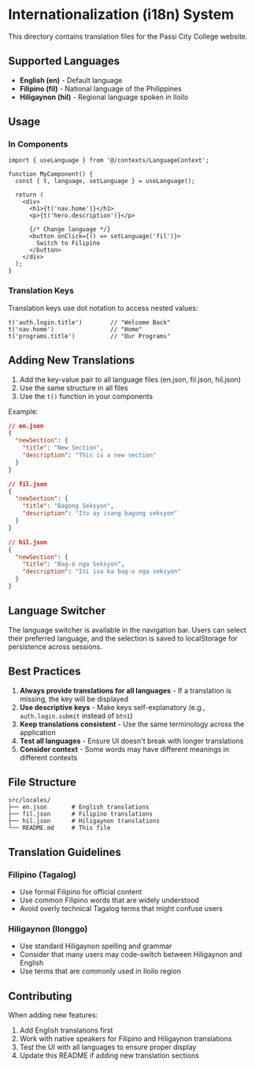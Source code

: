 # Internationalization (i18n) System

This directory contains translation files for the Passi City College website.

## Supported Languages

- **English (en)** - Default language
- **Filipino (fil)** - National language of the Philippines
- **Hiligaynon (hil)** - Regional language spoken in Iloilo

## Usage

### In Components

```tsx
import { useLanguage } from '@/contexts/LanguageContext';

function MyComponent() {
  const { t, language, setLanguage } = useLanguage();
  
  return (
    <div>
      <h1>{t('nav.home')}</h1>
      <p>{t('hero.description')}</p>
      
      {/* Change language */}
      <button onClick={() => setLanguage('fil')}>
        Switch to Filipino
      </button>
    </div>
  );
}
```

### Translation Keys

Translation keys use dot notation to access nested values:

```tsx
t('auth.login.title')        // "Welcome Back"
t('nav.home')                // "Home"
t('programs.title')          // "Our Programs"
```

## Adding New Translations

1. Add the key-value pair to all language files (en.json, fil.json, hil.json)
2. Use the same structure in all files
3. Use the `t()` function in your components

Example:

```json
// en.json
{
  "newSection": {
    "title": "New Section",
    "description": "This is a new section"
  }
}

// fil.json
{
  "newSection": {
    "title": "Bagong Seksyon",
    "description": "Ito ay isang bagong seksyon"
  }
}

// hil.json
{
  "newSection": {
    "title": "Bag-o nga Seksyon",
    "description": "Ini isa ka bag-o nga seksyon"
  }
}
```

## Language Switcher

The language switcher is available in the navigation bar. Users can select their preferred language, and the selection is saved to localStorage for persistence across sessions.

## Best Practices

1. **Always provide translations for all languages** - If a translation is missing, the key will be displayed
2. **Use descriptive keys** - Make keys self-explanatory (e.g., `auth.login.submit` instead of `btn1`)
3. **Keep translations consistent** - Use the same terminology across the application
4. **Test all languages** - Ensure UI doesn't break with longer translations
5. **Consider context** - Some words may have different meanings in different contexts

## File Structure

```
src/locales/
├── en.json       # English translations
├── fil.json      # Filipino translations
├── hil.json      # Hiligaynon translations
└── README.md     # This file
```

## Translation Guidelines

### Filipino (Tagalog)
- Use formal Filipino for official content
- Use common Filipino words that are widely understood
- Avoid overly technical Tagalog terms that might confuse users

### Hiligaynon (Ilonggo)
- Use standard Hiligaynon spelling and grammar
- Consider that many users may code-switch between Hiligaynon and English
- Use terms that are commonly used in Iloilo region

## Contributing

When adding new features:
1. Add English translations first
2. Work with native speakers for Filipino and Hiligaynon translations
3. Test the UI with all languages to ensure proper display
4. Update this README if adding new translation sections
